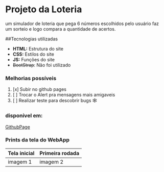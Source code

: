 # Projeto da Loteria
um simulador de loteria que pega 6 números escolhidos pelo usuário
faz um sorteio e logo compara a quantidade de acertos.

##Tecnologias utilizadas
 - **HTML:** Estrutura do site
 - **CSS:** Estilos do site
 - **JS:** Funções do site
 - ~~BootStrap~~: Não foi utilizado

### Melhorias possíveis
1. [x] Subir no github pages
2. [ ] Trocar o Alert pra mensagens mais amigaveis
3. [ ] Realizar teste para descobrir bugs 🕸

### disponivel em:
[GithubPage](https://caotix.github.io/qualquenome/)

### Prints da tela do WebApp

| Tela inicial | Primeira rodada|
|--------------|----------------|
|imagem 1      |imagem 2        |
